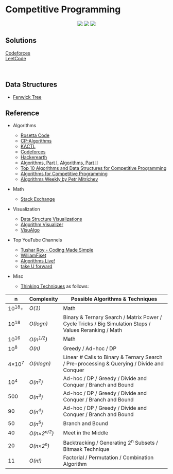 # Competitive Programming
<p align="center">
    <a href="./LICENSE.md"><img src="https://img.shields.io/github/license/vikash-g/Competitive-Programming?color=blue"></a>
    <a><img src="https://img.shields.io/github/languages/top/vikash-g/Competitive-Programming?color=magenta"></a>
    <a><img src="https://img.shields.io/badge/update-daily-green"></a>
</p>

## Solutions
[Codeforces](./CodeForces/)</br>
[LeetCode](./LeetCode/)


</br>

## Data Structures
- [Fenwick Tree](./Data%20Structures/Trees/FenwickTree.md)

## Reference

* Algorithms
    * [Rosetta Code](https://rosettacode.org)
    * [CP-Algorithms](https://cp-algorithms.com)
    * [KACTL](https://github.com/kth-competitive-programming/kactl)
    * [Codeforces](https://codeforces.com/)
    * [Hackerearth](https://www.hackerearth.com/practice/)
    * [Algorithms, Part I](https://www.coursera.org/learn/algorithms-part1), [Algorithms, Part II](https://www.coursera.org/learn/algorithms-part2)
    * [Top 10 Algorithms and Data Structures for Competitive Programming](https://www.geeksforgeeks.org/top-algorithms-and-data-structures-for-competitive-programming/)
    * [Algorithms for Competitive Programming](https://cp-algorithms.com/)
    * [Algorithms Weekly by Petr Mitrichev](https://petr-mitrichev.blogspot.com/)

* Math
    * [Stack Exchange](https://math.stackexchange.com)

* Visualization
    * [Data Structure Visualizations](https://www.cs.usfca.edu/~galles/visualization/Algorithms.html)
    * [Algorithm Visualizer](https://algorithm-visualizer.org/)
    * [VisuAlgo](https://visualgo.net/en)

* Top YouTube Channels
    * [Tushar Roy - Coding Made Simple](https://www.youtube.com/channel/UCZLJf_R2sWyUtXSKiKlyvAw)
    * [WilliamFiset](https://www.youtube.com/c/WilliamFiset-videos)
    * [Algorithms Live!](https://www.youtube.com/c/AlgorithmsLive)
    * [take U forward](https://www.youtube.com/c/takeUforward)

* Misc
    * [Thinking Techniques](https://sites.google.com/site/mostafasibrahim/programming-competitions/thinking-techniques) as follows:

| n | Complexity | Possible Algorithms & Techniques |
| - | - | - |
| 10<sup>18</sup>+ | _O(1)_ | Math |
| 10<sup>18</sup> | _O(logn)_ | Binary & Ternary Search / Matrix Power / Cycle Tricks / Big Simulation Steps / Values Reranking / Math |
| 10<sup>16</sup> | _O(n<sup>1/2</sup>)_ | Math |
| 10<sup>8</sup> | _O(n)_ | Greedy / Ad-hoc / DP |
| 4×10<sup>7</sup> | _O(nlogn)_ | Linear # Calls to Binary & Ternary Search / Pre-processing & Querying / Divide and Conquer |
| 10<sup>4</sup> | _O(n<sup>2</sup>)_ | Ad-hoc / DP / Greedy / Divide and Conquer / Branch and Bound |
| 500 | _O(n<sup>3</sup>)_ | Ad-hoc / DP / Greedy / Divide and Conquer / Branch and Bound  |
| 90 | _O(n<sup>4</sup>)_ | Ad-hoc / DP / Greedy / Divide and Conquer / Branch and Bound |
| 50 | _O(n<sup>5</sup>)_ | Branch and Bound |
| 40 | _O(n×2<sup>n/2</sup>)_ | 	Meet in the Middle |
| 20 | _O(n×2<sup>n</sup>)_ | Backtracking / Generating 2<sup>n</sup> Subsets / Bitmask Technique |
| 11 | _O(n!)_ | Factorial / Permutation / Combination Algorithm |
